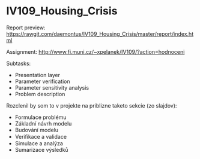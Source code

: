 IV109_Housing_Crisis
====================


Report preview: https://rawgit.com/daemontus/IV109_Housing_Crisis/master/report/index.html

Assignment: http://www.fi.muni.cz/~xpelanek/IV109/?action=hodnoceni

Subtasks:
- Presentation layer
- Parameter verification
- Parameter sensitivity analysis
- Problem description

Rozclenil by som to v projekte na priblizne taketo sekcie (zo slajdov):
- Formulace problému
- Základní návrh modelu
- Budování modelu
- Veriﬁkace a validace
- Simulace a analýza
- Sumarizace výsledků
